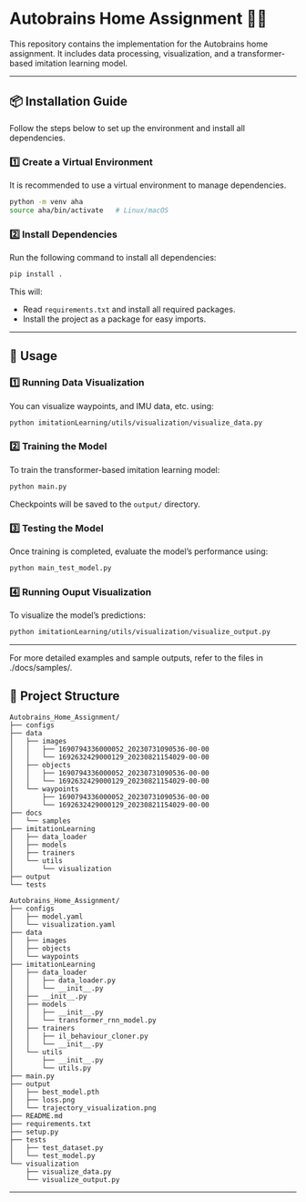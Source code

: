 # Autobrains Home Assignment 🚗💡

This repository contains the implementation for the Autobrains home assignment. It includes data processing, visualization, and a transformer-based imitation learning model.

---

## 📦 **Installation Guide**
Follow the steps below to set up the environment and install all dependencies.

### **1️⃣ Create a Virtual Environment**
It is recommended to use a virtual environment to manage dependencies.

```bash
python -m venv aha
source aha/bin/activate   # Linux/macOS
```

### **2️⃣ Install Dependencies**
Run the following command to install all dependencies:

```bash
pip install .
```

This will:
- Read `requirements.txt` and install all required packages.
- Install the project as a package for easy imports.

---

## 🚀 **Usage**
### **1️⃣ Running Data Visualization**
You can visualize waypoints, and IMU data, etc. using:

```bash
python imitationLearning/utils/visualization/visualize_data.py 
```

### **2️⃣ Training the Model**
To train the transformer-based imitation learning model:

```bash
python main.py
```
Checkpoints will be saved to the `output/` directory.

### **3️⃣ Testing the Model**
Once training is completed, evaluate the model’s performance using:
```bash
python main_test_model.py
```

### **4️⃣ Running Ouput Visualization**
To visualize the model’s predictions:

```bash
python imitationLearning/utils/visualization/visualize_output.py
```

---

For more detailed examples and sample outputs, refer to the files in ./docs/samples/. 

## 📁 **Project Structure**

```
Autobrains_Home_Assignment/
├── configs
├── data
│   ├── images
│   │   ├── 1690794336000052_20230731090536-00-00
│   │   └── 1692632429000129_20230821154029-00-00
│   ├── objects
│   │   ├── 1690794336000052_20230731090536-00-00
│   │   └── 1692632429000129_20230821154029-00-00
│   └── waypoints
│       ├── 1690794336000052_20230731090536-00-00
│       └── 1692632429000129_20230821154029-00-00
├── docs
│   └── samples
├── imitationLearning
│   ├── data_loader
│   ├── models
│   ├── trainers
│   └── utils
│       └── visualization
├── output
└── tests

```

```
Autobrains_Home_Assignment/
├── configs
│   ├── model.yaml
│   └── visualization.yaml
├── data
│   ├── images
│   ├── objects
│   └── waypoints
├── imitationLearning
│   ├── data_loader
│   │   ├── data_loader.py
│   │   └── __init__.py
│   ├── __init__.py
│   ├── models
│   │   ├── __init__.py
│   │   └── transformer_rnn_model.py
│   ├── trainers
│   │   ├── il_behaviour_cloner.py
│   │   └── __init__.py
│   └── utils
│       ├── __init__.py
│       └── utils.py
├── main.py
├── output
│   ├── best_model.pth
│   ├── loss.png
│   └── trajectory_visualization.png
├── README.md
├── requirements.txt
├── setup.py
├── tests
│   ├── test_dataset.py
│   └── test_model.py
└── visualization
    ├── visualize_data.py
    └── visualize_output.py
```

---
